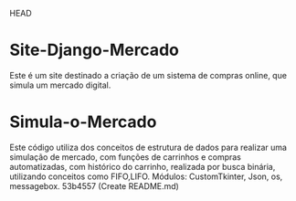  HEAD
# Site-Django-Mercado
Este é um site destinado a criação de um sistema de compras online, que simula um mercado digital.

# Simula-o-Mercado
Este código utiliza dos conceitos de estrutura de dados para realizar uma simulação de mercado, com funções de carrinhos e compras automatizadas, 
com histórico do carrinho, realizada por busca binária, utilizando conceitos como FIFO,LIFO.
Módulos: CustomTkinter, Json, os, messagebox.
 53b4557 (Create README.md)
